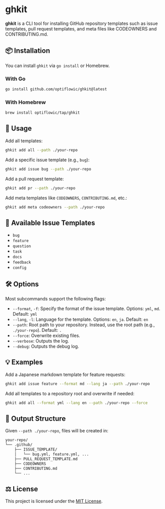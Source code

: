 # ghkit

**ghkit** is a CLI tool for installing GitHub repository templates such as issue templates, pull request templates, and meta files like CODEOWNERS and CONTRIBUTING.md.

## 📦 Installation

You can install `ghkit` via `go install` or Homebrew.

### With Go

```bash
go install github.com/optiflowic/ghkit@latest
```

### With Homebrew

```bash
brew install optiflowic/tap/ghkit
```

## 🚀 Usage

Add all templates:

```bash
ghkit add all --path ./your-repo
```

Add a specific issue template (e.g., `bug`):

```bash
ghkit add issue bug --path ./your-repo
```

Add a pull request template:

```bash
ghkit add pr --path ./your-repo
```

Add meta templates like `CODEOWNERS`, `CONTRIBUTING.md`, etc.:

```bash
ghkit add meta codeowners --path ./your-repo
```

## 🧾 Available Issue Templates

- `bug`
- `feature`
- `question`
- `task`
- `docs`
- `feedback`
- `config`

## 🛠️ Options

Most subcommands support the following flags:

- `--format`, `-f`: Specify the format of the issue template. Options: `yml`, `md`. Default: `yml`
- `--lang`, `-l`: Language for the template. Options: `en`, `ja`. Default: `en`
- `--path`: Root path to your repository. Instead, use the root path (e.g., `./your-repo`). Default: `.`
- `--force`: Overwrite existing files.
- `--verbose`: Outputs the log.
- `--debug`: Outputs the debug log.

## 💡 Examples

Add a Japanese markdown template for feature requests:

```bash
ghkit add issue feature --format md --lang ja --path ./your-repo
```

Add all templates to a repository root and overwrite if needed:

```bash
ghkit add all --format yml --lang en --path ./your-repo --force
```

## 📁 Output Structure

Given `--path ./your-repo`, files will be created in:

```bash
your-repo/
└── .github/
    ├── ISSUE_TEMPLATE/
    │   └── bug.yml, feature.yml, ...
    ├── PULL_REQUEST_TEMPLATE.md
    ├── CODEOWNERS
    ├── CONTRIBUTING.md
    └── ...
```

## ⚖️ License

This project is licensed under the [MIT License](./LICENSE).
